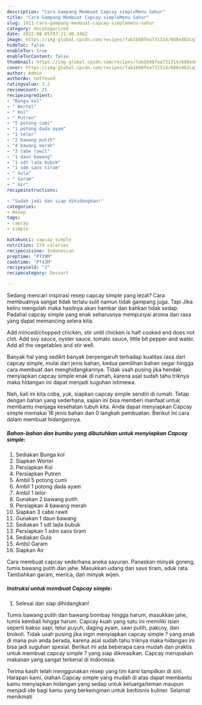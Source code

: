 ```yaml
---
description: "Cara Gampang Membuat Capcay simpleMenu Sahur"
title: "Cara Gampang Membuat Capcay simpleMenu Sahur"
slug: 1811-cara-gampang-membuat-capcay-simplemenu-sahur
category: Uncategorized
date: 2022-08-05T07:21:40.246Z
image: https://img-global.cpcdn.com/recipes/fab1b98fea731314/680x482cq70/capcay-simple-foto-resep-utama.jpg
hideToc: false
enableToc: true
enableTocContent: false
thumbnail: https://img-global.cpcdn.com/recipes/fab1b98fea731314/680x482cq70/capcay-simple-foto-resep-utama.jpg
cover: https://img-global.cpcdn.com/recipes/fab1b98fea731314/680x482cq70/capcay-simple-foto-resep-utama.jpg
author: Admin
authorAv: notfound
ratingvalue: 3.2
reviewcount: 25
recipeingredient:
- "Bunga kol"
- " Wortel"
- " Kol"
- " Putren"
- "5 potong cumi"
- "1 potong dada ayam"
- "1 telor"
- "2 bawang putih"
- "4 bawang merah"
- "3 cabe rawit"
- "1 daun bawang"
- "1 sdt lada bubuk"
- "1 sdm saos tiram"
- " Gula"
- " Garam"
- " Air"
recipeinstructions:

- "Sudah jadi dan siap dihidangkan!"
categories:
- Resep
tags:
- capcay
- simple

katakunci: capcay simple 
nutrition: 274 calories
recipecuisine: Indonesian
preptime: "PT39M"
cooktime: "PT43M"
recipeyield: "2"
recipecategory: Dessert

---
```



Sedang mencari inspirasi resep capcay simple yang lezat? Cara membuatnya sangat tidak terlalu sulit namun tidak gampang juga. Tapi Jika keliru mengolah maka hasilnya akan hambar dan bahkan tidak sedap. Padahal capcay simple yang enak seharusnya mempunyai aroma dan rasa yang dapat memancing selera kita.


Add minced/chopped chicken, stir until chicken is half cooked and does not clot. Add soy sauce, oyster sauce, tomato sauce, little bit pepper and water. Add all the vegetables and stir well.

Banyak hal yang sedikit banyak berpengaruh terhadap kualitas rasa dari capcay simple, mulai dari jenis bahan, kedua pemilihan bahan segar hingga cara membuat dan menghidangkannya. Tidak usah pusing jika hendak menyiapkan capcay simple enak di rumah, karena asal sudah tahu triknya maka hidangan ini dapat menjadi suguhan istimewa.


Nah, kali ini kita coba, yuk, siapkan capcay simple sendiri di rumah. Tetap dengan bahan yang sederhana, sajian ini bisa memberi manfaat untuk membantu menjaga kesehatan tubuh kita. Anda dapat menyiapkan Capcay simple memakai 16 jenis bahan dan 0 langkah pembuatan. Berikut ini cara dalam membuat hidangannya.

<!--inarticleads1-->

##### Bahan-bahan dan bumbu yang dibutuhkan untuk menyiapkan Capcay simple:

1. Sediakan Bunga kol
1. Siapkan  Wortel
1. Persiapkan  Kol
1. Persiapkan  Putren
1. Ambil 5 potong cumi
1. Ambil 1 potong dada ayam
1. Ambil 1 telor
1. Gunakan 2 bawang putih
1. Persiapkan 4 bawang merah
1. Siapkan 3 cabe rawit
1. Gunakan 1 daun bawang
1. Sediakan 1 sdt lada bubuk
1. Persiapkan 1 sdm saos tiram
1. Sediakan  Gula
1. Ambil  Garam
1. Siapkan  Air


Cara membuat capcay sederhana aneka sayuran. Panaskan minyak goreng, tumis bawang putih dan jahe. Masukkan udang dan saus tiram, aduk rata. Tambahkan garam, merica, dan minyak wijen. 

<!--inarticleads2-->

##### Instruksi untuk membuat Capcay simple:


1. Selesai dan siap dihidangkan!

Tumis bawang putih dan bawang bombay hingga harum, masukkan jahe, tumis kembali hingga harum. Capcay kuah yang satu ini memiliki isian seperti bakso sapi, telur puyuh, daging ayam, sawi putih, pakcoy, dan brokoli. Tidak usah pusing jika ingin menyiapkan capcay simple ? yang enak di mana pun anda berada, karena asal sudah tahu triknya maka hidangan ini bisa jadi suguhan spesial. Berikut ini ada beberapa cara mudah dan praktis untuk membuat capcay simple ? yang siap dikreasikan. Capcay merupakan makanan yang sangat terkenal di Indonesia. 

Terima kasih telah menggunakan resep yang tim kami tampilkan di sini. Harapan kami, olahan Capcay simple yang mudah di atas dapat membantu kamu menyiapkan hidangan yang sedap untuk keluarga/teman maupun menjadi ide bagi kamu yang berkeinginan untuk berbisnis kuliner. Selamat menikmati
